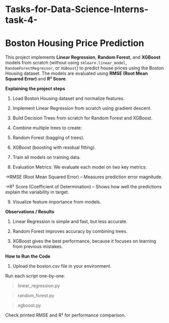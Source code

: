 # Tasks-for-Data-Science-Interns-task-4-

# **Boston Housing Price Prediction**

This project implements **Linear Regression**, **Random Forest**, and **XGBoost** models from scratch (without using `sklearn.linear_model`, `RandomForestRegressor`, or `XGBoost`) to predict house prices using the Boston Housing dataset. The models are evaluated using **RMSE (Root Mean Squared Error)** and **R² Score**.

**Explaining the project steps**

1. Load Boston Housing dataset and normalize features.

2. Implement Linear Regression from scratch using gradient descent.

3. Build Decision Trees from scratch for Random Forest and XGBoost.

3. Combine multiple trees to create:

4. Random Forest (bagging of trees).

5. XGBoost (boosting with residual fitting).

6. Train all models on training data.

7. Evaluation Metrics: We evaluate each model on two key metrics:
   

->RMSE (Root Mean Squared Error) – Measures prediction error magnitude.

->R² Score (Coefficient of Determination) – Shows how well the predictions explain the variability in target.

      
9. Visualize feature importance from models.

**Observations / Results**

1. Linear Regression is simple and fast, but less accurate.

2. Random Forest improves accuracy by combining trees.

3. XGBoost gives the best performance, because it focuses on learning from previous mistakes.



**How to Run the Code**
1. Upload the boston.csv file in your environment.

Run each script one-by-one:

> linear_regression.py

> random_forest.py

> xgboost.py

Check printed RMSE and R² for performance comparison.
